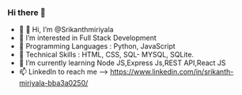 ### Hi there 👋



- 🔭 👋 Hi, I’m @Srikanthmiriyala
- 🌱  I’m interested in Full Stack Development
- 👯 Programming Languages : Python, JavaScript 
- 🤔 Technical Skills : HTML, CSS, SQL- MYSQL, SQLite.
- 💬 I’m currently learning Node JS,Express Js,REST API,React JS
- 📫  LinkedIn to reach me --> https://www.linkedin.com/in/srikanth-miriyala-bba3a0250/

